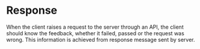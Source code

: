 # Response

When the client raises a request to the server through an API, the client should know the feedback, whether it failed, passed or the request was wrong. This information is achieved from response message sent by server.


